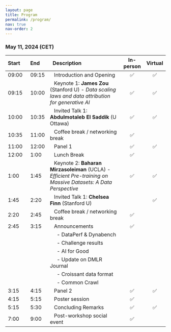 ```yaml
---
layout: page
title: Program
permalink: /program/
nav: true
nav-order: 2
---
```


### May 11, 2024 (CET)

| Start    |   End    |   Description | In-person | Virtual |
|:---  |:---  |:---|:---:|:---:|
| 09:00 |   09:15 |    Introduction and Opening| :white_check_mark: | :white_check_mark: |
| 09:15 |   10:00 |    Keynote 1: **James Zou** (Stanford U) - *Data scaling laws and data attribution for generative AI* |:white_check_mark:| :white_check_mark: |
| 10:00 |   10:35 |    Invited Talk 1: **Abdulmotaleb El Saddik** (U Ottawa) | :white_check_mark: | :white_check_mark: |
| 10:35 |   11:00 |    Coffee break / networking break| :white_check_mark: |  |
| 11:00 |   12:00 |    Panel 1 | :white_check_mark: | :white_check_mark:  |
| 12:00 |   1:00 |    Lunch Break | :white_check_mark: |  |
| 1:00 |   1:45 |    Keynote 2: **Baharan Mirzasoleiman** (UCLA) - *Efficient Pre-training on Massive Datasets: A Data Perspective*| :white_check_mark: | :white_check_mark: |
| 1:45 |   2:20 |    Invited Talk 1: **Chelsea Finn** (Stanford U) || :white_check_mark: |
| 2:20 |   2:45 |    Coffee break / networking break| :white_check_mark: |  |
| 2:45 |   3:15 |    Announcements  | :white_check_mark: |  |
|  |   |    &nbsp; - DataPerf & Dynabench| |  |
|  |   |    &nbsp; - Challenge results| |  |
|  |   |    &nbsp; - AI for Good| |  |
|  |   |    &nbsp; - Update on DMLR Journal | |  |
|  |   |    &nbsp; - Croissant data format| |  |
|  |   |    &nbsp; - Common Crawl| |  |
| 3:15 |   4:15 |    Panel 2 | :white_check_mark: | :white_check_mark: |
| 4:15 |   5:15 |    Poster session | :white_check_mark: | |
| 5:15 |   5:30 |    Concluding Remarks | :white_check_mark: | :white_check_mark: |
| 7:00 |   9:00 |    Post-workshop social event | :white_check_mark: | |
